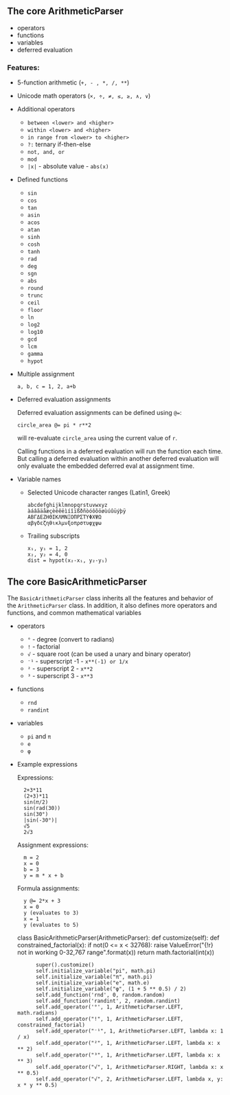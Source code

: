 ## The core ArithmeticParser
- operators
- functions
- variables
- deferred evaluation


### Features:
- 5-function arithmetic (`+, - , *, /, **`)

- Unicode math operators (`×, ÷, ≠, ≤, ≥, ∧, ∨`)

- Additional operators

  - `between <lower> and <higher>`
  - `within <lower> and <higher>`
  - `in range from <lower> to <higher>`
  - `?:` ternary if-then-else
  - `not, and, or`
  - `mod`
  - `|x|` - absolute value - `abs(x)`

- Defined functions

  - `sin`
  - `cos`
  - `tan`
  - `asin`
  - `acos`
  - `atan`
  - `sinh`
  - `cosh`
  - `tanh`
  - `rad`
  - `deg`
  - `sgn`
  - `abs`
  - `round`
  - `trunc`
  - `ceil`
  - `floor`
  - `ln`
  - `log2`
  - `log10`
  - `gcd`
  - `lcm`
  - `gamma`
  - `hypot`

- Multiple assignment

      a, b, c = 1, 2, a+b

- Deferred evaluation assignments

  Deferred evaluation assignments can be defined using `@=`:

      circle_area @= pi * r**2

  will re-evaluate `circle_area` using the current value of `r`.

  Calling functions in a deferred evaluation will run the function each time.
  But calling a deferred evaluation within another deferred evaluation will only
  evaluate the embedded deferred eval at assignment time.

- Variable names

  - Selected Unicode character ranges (Latin1, Greek)

        abcdefghijklmnopqrstuvwxyz
        àáâãäåæçèéêëìíîïßðñòóôõöøùúûüýþÿ
        ΑΒΓΔΕΖΗΘΙΚΛΜΝΞΟΠΡΣΤΥΦΧΨΩ
        αβγδεζηθικλμνξοπρστυφχψω

  - Trailing subscripts
  
        x₁, y₁ = 1, 2
        x₂, y₂ = 4, 0
        dist = hypot(x₂-x₁, y₂-y₁)


## The core BasicArithmeticParser

The `BasicArithmeticParser` class inherits all the features and behavior of the 
`ArithmeticParser` class. In addition, it also defines more operators and
functions, and common mathematical variables

- operators
  - `°` - degree (convert to radians)
  - `!` - factorial
  - `√` - square root (can be used a unary and binary operator)
  - `⁻¹` - superscript -1 - `x**(-1) or 1/x`
  - `²` - superscript 2 - `x**2`
  - `³` - superscript 3 - `x**3`
- functions
  - `rnd`
  - `randint`
- variables
  - `pi` and `π`
  - `e`
  - `φ`

- Example expressions

    Expressions:

        2+3*11
        (2+3)*11
        sin(𝜋/2)
        sin(rad(30))
        sin(30°)
        |sin(-30°)|
        √5
        2√3

    Assignment expressions:

        m = 2
        x = 0
        b = 3
        y = m * x + b

    Formula assignments:

        y @= 2*x + 3
        x = 0
        y (evaluates to 3)
        x = 1
        y (evaluates to 5)



    class BasicArithmeticParser(ArithmeticParser):
        def customize(self):
            def constrained_factorial(x):
                if not(0 <= x < 32768):
                    raise ValueError("{!r} not in working 0-32,767 range".format(x))
                return math.factorial(int(x))
    
            super().customize()
            self.initialize_variable("pi", math.pi)
            self.initialize_variable("π", math.pi)
            self.initialize_variable("e", math.e)
            self.initialize_variable("φ", (1 + 5 ** 0.5) / 2)
            self.add_function('rnd', 0, random.random)
            self.add_function('randint', 2, random.randint)
            self.add_operator('°', 1, ArithmeticParser.LEFT, math.radians)
            self.add_operator("!", 1, ArithmeticParser.LEFT, constrained_factorial)
            self.add_operator("⁻¹", 1, ArithmeticParser.LEFT, lambda x: 1 / x)
            self.add_operator("²", 1, ArithmeticParser.LEFT, lambda x: x ** 2)
            self.add_operator("³", 1, ArithmeticParser.LEFT, lambda x: x ** 3)
            self.add_operator("√", 1, ArithmeticParser.RIGHT, lambda x: x ** 0.5)
            self.add_operator("√", 2, ArithmeticParser.LEFT, lambda x, y: x * y ** 0.5)
